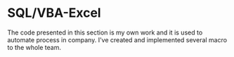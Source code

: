 # SQL/VBA-Excel

The code presented in this section is my own work and it is used to automate process in company. 
I've created and implemented several macro to the whole team. 
